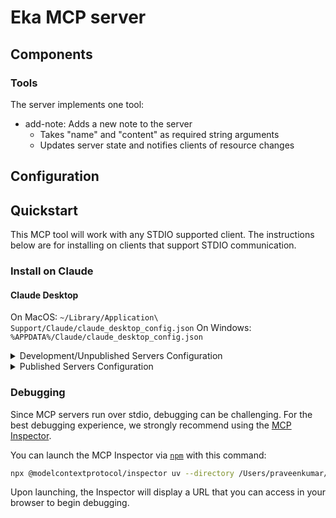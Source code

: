 # Eka MCP server


## Components

### Tools

The server implements one tool:
- add-note: Adds a new note to the server
  - Takes "name" and "content" as required string arguments
  - Updates server state and notifies clients of resource changes

## Configuration


## Quickstart
This MCP tool will work with any STDIO supported client. 
The instructions below are for installing on clients that support STDIO communication.

### Install on Claude

#### Claude Desktop

On MacOS: `~/Library/Application\ Support/Claude/claude_desktop_config.json`
On Windows: `%APPDATA%/Claude/claude_desktop_config.json`

<details>
  <summary>Development/Unpublished Servers Configuration</summary>
  ```
  "mcpServers": {
    "eka-assist": {
      "command": "uv",
      "args": [
        "--directory",
        "/Users/<username>/Desktop/EkaCare/eka-assist",
        "run",
        "eka_assist",
        "--eka-mcp-host",
        "http://localhost:8000",
        "--eka-mcp-token",
        "sk-test"
      ]
    }
  }
  ```
</details>

<details>
  <summary>Published Servers Configuration</summary>
  ```
  "mcpServers": {
    "eka-assist": {
      "command": "uvx",
      "args": [
        "eka-assist"
      ]
    }
  }
  ```
</details>

### Debugging

Since MCP servers run over stdio, debugging can be challenging. For the best debugging
experience, we strongly recommend using the [MCP Inspector](https://github.com/modelcontextprotocol/inspector).


You can launch the MCP Inspector via [`npm`](https://docs.npmjs.com/downloading-and-installing-node-js-and-npm) with this command:

```bash
npx @modelcontextprotocol/inspector uv --directory /Users/praveenkumar/Desktop/EkaCare/eka-assist run eka-assist
```


Upon launching, the Inspector will display a URL that you can access in your browser to begin debugging.